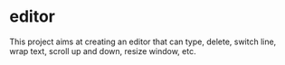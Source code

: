 # editor
This project aims at creating an editor that can type, delete, switch line, wrap text, scroll up and down, resize window, etc.
